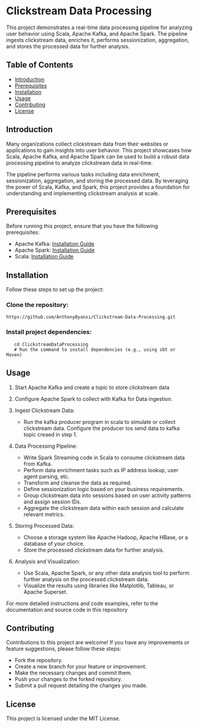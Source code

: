 # Clickstream Data Processing

This project demonstrates a real-time data processing pipeline for analyzing user behavior using Scala, Apache Kafka, and Apache Spark. The pipeline ingests clickstream data, enriches it, performs sessionization, aggregation, and stores the processed data for further analysis.

## Table of Contents
- [Introduction](#introduction)
- [Prerequisites](#prerequisites)
- [Installation](#installation)
- [Usage](#usage)
- [Contributing](#contributing)
- [License](#license)

## Introduction
Many organizations collect clickstream data from their websites or applications to gain insights into user behavior. This project showcases how Scala, Apache Kafka, and Apache Spark can be used to build a robust data processing pipeline to analyze clickstream data in real-time.

The pipeline performs various tasks including data enrichment, sessionization, aggregation, and storing the processed data. By leveraging the power of Scala, Kafka, and Spark, this project provides a foundation for understanding and implementing clickstream analysis at scale.

## Prerequisites
Before running this project, ensure that you have the following prerequisites:

- Apache Kafka: [Installation Guide](https://kafka.apache.org/documentation/)
- Apache Spark: [Installation Guide](https://spark.apache.org/downloads.html)
- Scala: [Installation Guide](https://www.scala-lang.org/download/)

## Installation
Follow these steps to set up the project:

### Clone the repository:
   ```shell
   https://github.com/AnthonyByansi/Clickstream-Data-Processing.git
 ```
 
### Install project dependencies: 
   ```shell
      cd ClickstreamDataProcessing
      # Run the command to install dependencies (e.g., using sbt or Maven)
   ```
## Usage 
1. Start Apache Kafka and create a topic to store clickstream data
2. Configure Apache Spark to collect with Kafka for Data ingestion.
3. Ingest Clickstream Data:
      * Run the kafka producer program in scala to simulate or collect clickstream data. Configure the producer tos send data to kafka topic creaed in step 1.
4. Data Processing Pipeline:
      * Write Spark Streaming code in Scala to consume clickstream data from Kafka.
      * Perform data enrichment tasks such as IP address lookup, user agent parsing, etc.
      * Transform and cleanse the data as required.
      * Define sessionization logic based on your business requirements.
      * Group clickstream data into sessions based on user activity patterns and assign session IDs.
      * Aggregate the clickstream data within each session and calculate relevant metrics.

5. Storing Processed Data:
      * Choose a storage system like Apache Hadoop, Apache HBase, or a database of your choice.
      * Store the processed clickstream data for further analysis.

5. Analysis and Visualization:
      * Use Scala, Apache Spark, or any other data analysis tool to perform further analysis on the processed clickstream data.
      * Visualize the results using libraries like Matplotlib, Tableau, or Apache Superset.

For more detailed instructions and code examples, refer to the documentation and source code in this repository

## Contributing
Contributions to this project are welcome! If you have any improvements or feature suggestions, please follow these steps:

* Fork the repository.
* Create a new branch for your feature or improvement.
* Make the necessary changes and commit them.
* Push your changes to the forked repository.
* Submit a pull request detailing the changes you made.

## License
This project is licensed under the MIT License.
